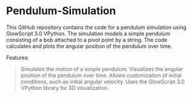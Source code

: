 # Pendulum-Simulation
This GitHub repository contains the code for a pendulum simulation using GlowScript 3.0 VPython. The simulation models a simple pendulum consisting of a bob attached to a pivot point by a string. The code calculates and plots the angular position of the pendulum over time.

Features:
>Simulates the motion of a simple pendulum.
>Visualizes the angular position of the pendulum over time.
>Allows customization of initial conditions, such as initial angular velocity.
>Uses the GlowScript 3.0 VPython library for 3D visualization.
